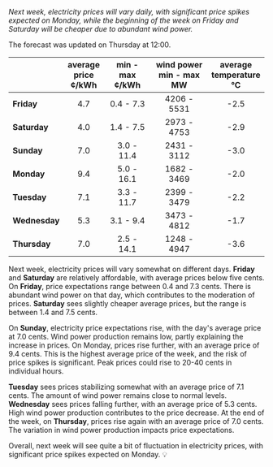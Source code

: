 *Next week, electricity prices will vary daily, with significant price spikes expected on Monday, while the beginning of the week on Friday and Saturday will be cheaper due to abundant wind power.*

The forecast was updated on Thursday at 12:00.

|            | average<br>price<br>¢/kWh | min - max<br>¢/kWh | wind power<br>min - max<br>MW | average<br>temperature<br>°C |
|:-----------|:----------------:|:----------------:|:-------------:|:-------------:|
| **Friday** | 4.7 | 0.4 - 7.3 | 4206 - 5531 | -2.5 |
| **Saturday** | 4.0 | 1.4 - 7.5 | 2973 - 4753 | -2.9 |
| **Sunday** | 7.0 | 3.0 - 11.4 | 2431 - 3112 | -3.0 |
| **Monday** | 9.4 | 5.0 - 16.1 | 1682 - 3469 | -2.0 |
| **Tuesday** | 7.1 | 3.3 - 11.7 | 2399 - 3479 | -2.2 |
| **Wednesday** | 5.3 | 3.1 - 9.4 | 3473 - 4812 | -1.7 |
| **Thursday** | 7.0 | 2.5 - 14.1 | 1248 - 4947 | -3.6 |

Next week, electricity prices will vary somewhat on different days. **Friday** and **Saturday** are relatively affordable, with average prices below five cents. On **Friday**, price expectations range between 0.4 and 7.3 cents. There is abundant wind power on that day, which contributes to the moderation of prices. **Saturday** sees slightly cheaper average prices, but the range is between 1.4 and 7.5 cents.

On **Sunday**, electricity price expectations rise, with the day's average price at 7.0 cents. Wind power production remains low, partly explaining the increase in prices. On Monday, prices rise further, with an average price of 9.4 cents. This is the highest average price of the week, and the risk of price spikes is significant. Peak prices could rise to 20-40 cents in individual hours.

**Tuesday** sees prices stabilizing somewhat with an average price of 7.1 cents. The amount of wind power remains close to normal levels. **Wednesday** sees prices falling further, with an average price of 5.3 cents. High wind power production contributes to the price decrease. At the end of the week, on **Thursday**, prices rise again with an average price of 7.0 cents. The variation in wind power production impacts price expectations.

Overall, next week will see quite a bit of fluctuation in electricity prices, with significant price spikes expected on Monday. 💡
